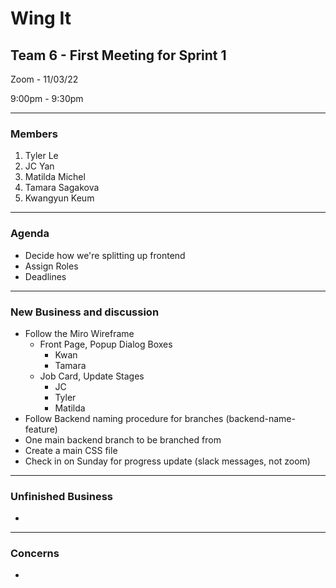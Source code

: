 # Wing It

## Team 6 - First Meeting for Sprint 1

Zoom - 11/03/22

9:00pm - 9:30pm

<hr>

### Members

1. Tyler Le
2. JC Yan
3. Matilda Michel
4. Tamara Sagakova
5. Kwangyun Keum

<hr>

### Agenda

- Decide how we're splitting up frontend
- Assign Roles
- Deadlines

<hr>

### New Business and discussion

- Follow the Miro Wireframe
  - Front Page, Popup Dialog Boxes
    - Kwan
    - Tamara
  - Job Card, Update Stages
    - JC
    - Tyler
    - Matilda
- Follow Backend naming procedure for branches (backend-name-feature)
- One main backend branch to be branched from
- Create a main CSS file
- Check in on Sunday for progress update (slack messages, not zoom)

<hr>

### Unfinished Business

-

<hr>

### Concerns

-
